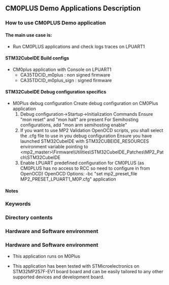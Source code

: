 ## <b>CM0PLUS Demo Applications Description</b>
### How to use CM0PLUS Demo application

#### The main use case is:
- Run CM0PLUS applications and check logs traces on LPUART1

#### STM32CubeIDE Build configs
- CM0plus application with Console on LPUART1
    - CA35TDCID_m0plus      : non signed firmware
    - CA35TDCID_m0plus_sign : signed firmware

#### STM32CubeIDE Debug configuration specifics
- M0Plus debug configuration
    Create debug configuration on CM0Plus application
  1) Debug configuration->Startup->Initialization Commands
     Ensure "mon reset" and "mon halt" are present
     For Semihosting configurations, add "mon arm semihosting enable"
  2) If you want to use MP2 Validation OpenOCD scripts, you shall select the .cfg file to use in you debug configuration
	 Ensure you have launched STM32CubeIDE with STM32CUBEIDE_RESOURCES environment variable pointing to <mp2_master>\Firmware\Utilities\STM32CubeIDE_Patches\MP2_Patch\STM32CubeIDE
  3) Enable LPUART predefined configuration for CM0PLUS (as CM0PLUS has no access to RCC so need to configure in from OpenOCD)
	 OpenOCD Options: -bc "set mp2_preset_file MP2_PRESET_LPUART1_M0P.cfg" application
	 
#### <b>Notes</b>

### <b>Keywords</b>

### <b>Directory contents</b>

### <b>Hardware and Software environment</b>

### <b>Hardware and Software environment</b>

-   This application runs on M0Plus

-   This application has been tested with STMicroelectronics on STM32MP257F-EV1 board
    board and can be easily tailored to any other supported devices and development board.

